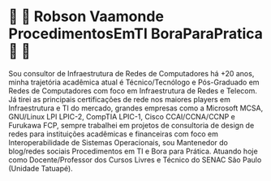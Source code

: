 # :penguin: :penguin: Robson Vaamonde ProcedimentosEmTI BoraParaPratica :penguin: :penguin:

Sou consultor de Infraestrutura de Redes de Computadores há +20 anos, minha trajetória acadêmica atual é Técnico/Tecnólogo e Pós-Graduado em Redes de Computadores com foco em Infraestrutura de Redes e Telecom. Já tirei as principais certificações de rede nos maiores players em Infraestrutura e TI do mercado, grandes empresas como a Microsoft MCSA, GNU/Linux LPI LPIC-2, CompTIA LPIC-1, Cisco CCAI/CCNA/CCNP e Furukawa FCP, sempre trabalhei em projetos de consultoria de design de redes para instituições acadêmicas e financeiras com foco em Interoperabilidade de Sistemas Operacionais, sou Mantenedor do blog/redes sociais Procedimentos em TI e Bora para Prática. Atuando hoje como Docente/Professor dos Cursos Livres e Técnico do SENAC São Paulo (Unidade Tatuapé).
